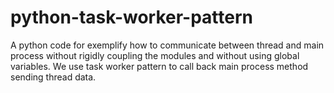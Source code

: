 # python-task-worker-pattern

A python code for exemplify how to communicate between thread and main process without rigidly coupling the modules and without using global variables. 
We use task worker pattern to call back main process method sending thread data.